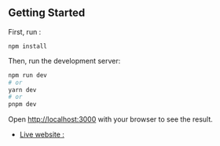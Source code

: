 
## Getting Started

First, run :

```
npm install
```

Then, run the development server:

```bash
npm run dev
# or
yarn dev
# or
pnpm dev
```

Open [http://localhost:3000](http://localhost:3000) with your browser to see the result.


- [Live website : ](https://amazon-clone-ciym2ppjs-codeandcoffie.vercel.app) 


